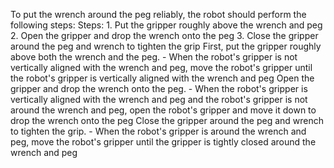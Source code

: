To put the wrench around the peg reliably, the robot should perform the following steps:
    Steps:  1. Put the gripper roughly above the wrench and peg  2. Open the gripper and drop the wrench onto the peg  3. Close the gripper around the peg and wrench to tighten the grip
    First, put the gripper roughly above both the wrench and the peg.
    - When the robot's gripper is not vertically aligned with the wrench and peg, move the robot's gripper until the robot's gripper is vertically aligned with the wrench and peg
    Open the gripper and drop the wrench onto the peg.
    - When the robot's gripper is vertically aligned with the wrench and peg and the robot's gripper is not around the wrench and peg, open the robot's gripper and move it down to drop the wrench onto the peg
    Close the gripper around the peg and wrench to tighten the grip.
    - When the robot's gripper is around the wrench and peg, move the robot's gripper until the gripper is tightly closed around the wrench and peg